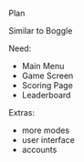 Plan

Similar to Boggle

Need:
- Main Menu
- Game Screen
- Scoring Page
- Leaderboard

Extras:
- more modes
- user interface
- accounts
